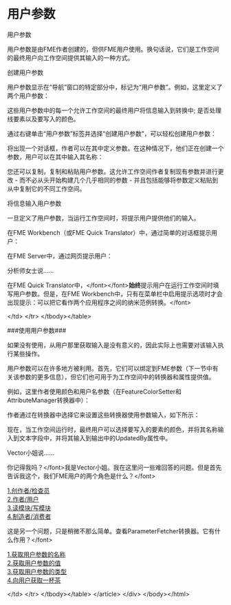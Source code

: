 # 用户参数

 用户参数

用户参数是由FME作者创建的，但供FME用户使用。换句话说，它们是工作空间的最终用户向工作空间提供其输入的一种方式。

创建用户参数

用户参数显示在“导航”窗口的特定部分中，标记为“用户参数”。例如，这里定义了两个用户参数：

这些用户参数中的每一个允许工作空间的最终用户将信息输入到转换中; 是否处理线要素以及要写入的颜色。

通过右键单击“用户参数”标签并选择“创建用户参数”，可以轻松创建用户参数：

将出现一个对话框，作者可以在其中定义参数。在这种情况下，他们正在创建一个参数，用户可以在其中输入其名称：

您还可以复制，复制和粘贴用户参数。这允许工作空间作者复制现有参数并进行更改 - 而不必从头开始构建几个几乎相同的参数 - 并且包括能够将参数定义粘贴到从中复制它的不同工作空间。

将信息输入用户参数

一旦定义了用户参数，当运行工作空间时，将提示用户提供他们的输入。

在FME Workbench（或FME Quick Translator）中，通过简单的对话框提示用户：

在FME Server中，通过网页提示用户：

 分析师女士说......

在FME Quick Translator中，&lt;/font&gt;&lt;/font&gt;**始终**提示用户在运行工作空间时填写用户参数。但是，在FME Workbench中，只有在菜单栏中启用提示选项时才会出现提示：可以把它看作两个应用程序之间的纳米范例转换。&lt;/font&gt;  
  
   
  
&lt;/td&gt; &lt;/tr&gt; &lt;/tbody&gt;&lt;/table&gt;

\#\#\#使用用户参数\#\#\#

如果没有使用，从用户那里获取输入是没有意义的，因此实际上也需要对该输入执行某些操作。

用户参数可以在许多地方被利用。首先，它们可以绑定到FME参数（下一节中有关该参数的更多信息），但它们也可用于为工作空间中的转换器和属性提供值。

例如，这里作者使用颜色和用户名参数（在FeatureColorSetter和AttributeManager转换器中）：

作者通过在转换器中选择它来设置这些转换器使用参数输入，如下所示：

现在，当工作空间运行时，最终用户可以选择要写入的要素的颜色，并将其名称输入到文本字段中，并将其输入到输出中的UpdatedBy属性中。

 Vector小姐说......

你记得我吗？&lt;/font&gt;我是Vector小姐。我在这里问一些难回答的问题。但是首先告诉我这个，我们FME用户的两个角色是什么？&lt;/font&gt;  
  
[1.创作者/检查员](http://52.73.3.37/fmedatastreaming/Manual/QAResponse2017.fmw?chapter=11&question=1&answer=1&DestDataset_TEXTLINE=C%3A%5CFMEOutput%5CQAResponse.html)   
[2.作者/用户](http://52.73.3.37/fmedatastreaming/Manual/QAResponse2017.fmw?chapter=11&question=1&answer=2&DestDataset_TEXTLINE=C%3A%5CFMEOutput%5CQAResponse.html)   
[3.读模块/写模块](http://52.73.3.37/fmedatastreaming/Manual/QAResponse2017.fmw?chapter=11&question=1&answer=3&DestDataset_TEXTLINE=C%3A%5CFMEOutput%5CQAResponse.html)   
[4.制造者/消费者](http://52.73.3.37/fmedatastreaming/Manual/QAResponse2017.fmw?chapter=11&question=1&answer=4&DestDataset_TEXTLINE=C%3A%5CFMEOutput%5CQAResponse.html)   
  
这是另一个问题，只是稍微不那么简单。查看ParameterFetcher转换器。它有什么作用？&lt;/font&gt;  
  
[1.获取用户参数的名称](http://52.73.3.37/fmedatastreaming/Manual/QAResponse2017.fmw?chapter=11&question=2&answer=1&DestDataset_TEXTLINE=C%3A%5CFMEOutput%5CQAResponse.html)   
[2.获取用户参数的值](http://52.73.3.37/fmedatastreaming/Manual/QAResponse2017.fmw?chapter=11&question=2&answer=2&DestDataset_TEXTLINE=C%3A%5CFMEOutput%5CQAResponse.html)   
[3.获取用户参数的类型](http://52.73.3.37/fmedatastreaming/Manual/QAResponse2017.fmw?chapter=11&question=2&answer=3&DestDataset_TEXTLINE=C%3A%5CFMEOutput%5CQAResponse.html)   
[4.向用户获取一杯茶](http://52.73.3.37/fmedatastreaming/Manual/QAResponse2017.fmw?chapter=11&question=2&answer=4&DestDataset_TEXTLINE=C%3A%5CFMEOutput%5CQAResponse.html)

&lt;/td&gt; &lt;/tr&gt; &lt;/tbody&gt;&lt;/table&gt; &lt;/article&gt; &lt;/div&gt; &lt;/body&gt;&lt;/html&gt;

